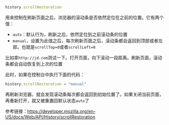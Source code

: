 ```js
history.scrollRestoration
```

用来控制在刷新页面之后，浏览器的滚动条是否依然定位在之前的位置。它有两个值：

* `auto`：默认行为，刷新之后，依然定位到之前滚动条的位置
* `manual`，设置为此值之后，每次刷新页面之后，滚动条都会返回到顶部或者左部。也就是`scrollTop=0`或者`scrollLeft=0`

比如拿`http://jd.com`测试一下。打开页面，向下滚动一段距离。刷新页面，滚动条都会自动恢复到上次的位置

此时，如果在控制台中执行下面的代码：

```js
history.scrollRestoration = "manual"
```

再刷新浏览器，就会发现滚动条每次都会返回到初始位置了。如果关闭当前页面，再重新打开，就又被重置回默认状态`auto`了

参考链接：https://developer.mozilla.org/en-US/docs/Web/API/History/scrollRestoration
